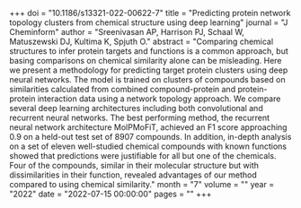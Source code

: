 +++
doi = "10.1186/s13321-022-00622-7"
title = "Predicting protein network topology clusters from chemical structure using deep learning"
journal = "J Cheminform"
author = "Sreenivasan AP, Harrison PJ, Schaal W, Matuszewski DJ, Kultima K, Spjuth O."
abstract = "Comparing chemical structures to infer protein targets and functions is a common approach, but basing comparisons on chemical similarity alone can be misleading. Here we present a methodology for predicting target protein clusters using deep neural networks. The model is trained on clusters of compounds based on similarities calculated from combined compound-protein and protein-protein interaction data using a network topology approach. We compare several deep learning architectures including both convolutional and recurrent neural networks. The best performing method, the recurrent neural network architecture MolPMoFiT, achieved an F1 score approaching 0.9 on a held-out test set of 8907 compounds. In addition, in-depth analysis on a set of eleven well-studied chemical compounds with known functions showed that predictions were justifiable for all but one of the chemicals. Four of the compounds, similar in their molecular structure but with dissimilarities in their function, revealed advantages of our method compared to using chemical similarity."
month = "7"
volume = ""
year = "2022"
date = "2022-07-15 00:00:00"
pages = ""
+++

